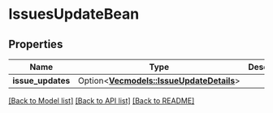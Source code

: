 # IssuesUpdateBean

## Properties

Name | Type | Description | Notes
------------ | ------------- | ------------- | -------------
**issue_updates** | Option<[**Vec<models::IssueUpdateDetails>**](IssueUpdateDetails.md)> |  | [optional]

[[Back to Model list]](../README.md#documentation-for-models) [[Back to API list]](../README.md#documentation-for-api-endpoints) [[Back to README]](../README.md)


